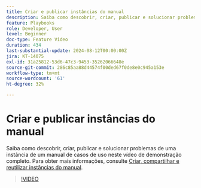 ```yaml
---
title: Criar e publicar instâncias do manual
description: Saiba como descobrir, criar, publicar e solucionar problemas de uma instância de um manual de estratégia de casos de uso neste vídeo de demonstração do começo ao fim.
feature: Playbooks
role: Developer, User
level: Beginner
doc-type: Feature Video
duration: 434
last-substantial-update: 2024-08-12T00:00:00Z
jira: KT-14075
exl-id: 31a25812-53d6-47c3-9453-35262066648e
source-git-commit: 286c85aa88d44574f00ded67f0de8e0c945a153e
workflow-type: tm+mt
source-wordcount: '61'
ht-degree: 32%

---
```


# Criar e publicar instâncias do manual

Saiba como descobrir, criar, publicar e solucionar problemas de uma instância de um manual de casos de uso neste vídeo de demonstração completo. Para obter mais informações, consulte [Criar, compartilhar e reutilizar instâncias do manual](https://experienceleague.adobe.com/docs/experience-platform/use-case-playbooks/playbooks/create-share-reuse.html).

>[!VIDEO](https://video.tv.adobe.com/v/3427058/?learn=on&enablevpops)
